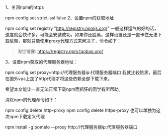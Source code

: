 1、关闭npm的https

npm config set strict-ssl false 
2、设置npm的获取地址

npm config set registry "http://registry.npmjs.org/"
一般这样运气的好的话，速度就会快许多，可能会安装成功。如果你还脸黑，这样设置还是一直卡住无法下载依赖，那就只能使用proxy代理方式来解决了，命令如下：

> 淘宝镜像: https://registry.npm.taobao.org/

3、设置npm获取的代理服务器地址：

npm config set proxy=http://代理服务器ip:代理服务器端口
我就比较脸黑，最后在国外vps上加了http代理才将这些依赖全部下载下来。

希望本文能让一直无法正常下载npm而抓狂的同学有所帮助。

清除npm的代理命令如下：

npm config delete http-proxy
npm config delete https-proxy
也可以单独为这次npm下载定义代理

npm install -g pomelo --proxy http://代理服务器ip:代理服务器端口